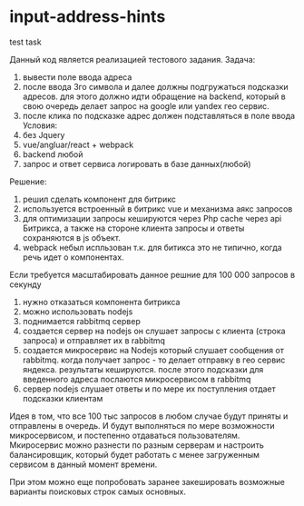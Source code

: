 # input-address-hints
test task

Данный код является реализацией тестового задания. 
Задача:
1) вывести поле ввода адреса
2) после ввода 3го символа и далее должны подгружаться подсказки адресов. для этого должно идти обращение на backend, 
который в свою очередь делает запрос на google или yandex гео сервис. 
3) после клика по подсказке адрес должен подставляться в поле ввода
Условия:
1) без Jquery
2) vue/angluar/react + webpack
3) backend любой
4) запрос и ответ сервиса логировать в базе данных(любой)

Решение:
1) решил сделать компонент для битрикс
2) используется встроенный в битрикс vue и механизма аякс запросов
3) для оптимизации запросы кешируются через Php cache через api Битрикса, а также на стороне клиента запросы и ответы сохраняются в js объект.
4) webpack небыл испльзован т.к. для битикса это не типично, когда речь идет о компонентах.

Если требуется масштабировать данное решние для 100 000 запросов в секунду
1) нужно отказаться компонента битрикса
2) можно использовать nodejs
3) поднимается rabbitmq сервер
4) создается сервер на nodejs он слушает запросы с клиента (строка запроса) и отправляет их в rabbitmq 
5) создается микросервис на Nodejs который слушает сообщения от rabbitmq. когда получает запрос - то делает отправку в гео сервис яндекса.
результаты кешируются. после этого подсказки для введенного адреса послаются микросервисом в rabbitmq
6) сервер nodejs слушает ответы и по мере их поступления отдает подсказки клиентам

Идея в том, что все 100 тыс запросов в любом случае будут приняты и отправлены в очередь.
И будут выполняться по мере возможности микросервисом, и постепенно отдаваться пользователям. 
Мкиросервис можно разнести по разным серверам и настроить балансировщик, который будет работать  с менее загруженным сервисом в данный момент времени. 

При этом можно еще попробовать заранее закешировать возможные варианты поисковых строк самых основных. 

